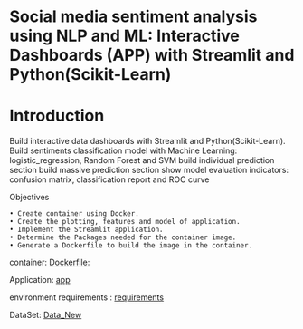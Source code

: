 # Social media sentiment analysis using NLP and ML: Interactive Dashboards (APP) with Streamlit and Python(Scikit-Learn)

# Introduction

Build interactive data dashboards with Streamlit and Python(Scikit-Learn). 
Build sentiments classification model with Machine Learning: logistic_regression, Random Forest and SVM
build individual prediction section
build massive prediction section
show model evaluation indicators: confusion matrix, classification report and ROC curve

Objectives

    • Create container using Docker.
    • Create the plotting, features and model of application.
    • Implement the Streamlit application.
    • Determine the Packages needed for the container image.
    • Generate a Dockerfile to build the image in the container.

container: [Dockerfile:](https://github.com/jwanxanqak/Social-media-sentiment-analysis-using-NLP-ML-and-DL-Interactive-Dashboards-APP-with-Streamlit/blob/main/Dockerfile)  

Application: [app](https://github.com/jwanxanqak/Social-media-sentiment-analysis-using-NLP-ML-and-DL-Interactive-Dashboards-APP-with-Streamlit/blob/main/app.py)

environment requirements : [requirements](https://github.com/jwanxanqak/Social-media-sentiment-analysis-using-NLP-ML-and-DL-Interactive-Dashboards-APP-with-Streamlit/blob/main/requirements.txt)

DataSet: [Data_New](https://github.com/jwanxanqak/Social-media-sentiment-analysis-using-NLP-ML-and-DL-Interactive-Dashboards-APP-with-Streamlit/blob/main/data_list.csv)


